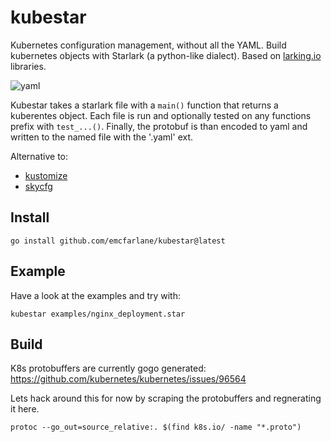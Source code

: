 # kubestar

Kubernetes configuration management, without all the YAML.
Build kubernetes objects with Starlark (a python-like dialect).
Based on [larking.io](https://larking.io) libraries.

![yaml](./docs/yamljpeg)

Kubestar takes a starlark file with a `main()` function that returns a kuberentes object.
Each file is run and optionally tested on any functions prefix with `test_...()`.
Finally, the protobuf is than encoded to yaml and written to the named file with the '.yaml' ext.

Alternative to:
- [kustomize](https://github.com/kubernetes-sigs/kustomize)
- [skycfg](https://github.com/stripe/skycfg)

## Install

```
go install github.com/emcfarlane/kubestar@latest
```

## Example

Have a look at the examples and try with:
```
kubestar examples/nginx_deployment.star
```

## Build

K8s protobuffers are currently gogo generated: https://github.com/kubernetes/kubernetes/issues/96564

Lets hack around this for now by scraping the protobuffers and regnerating it here.
```
protoc --go_out=source_relative:. $(find k8s.io/ -name "*.proto")
```
